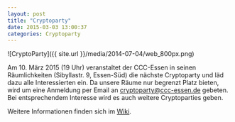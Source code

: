 ```yaml
---
layout: post
title: "Cryptoparty"
date: 2015-03-03 13:00:37
categories: Cryptoparty
---
```

![CryptoParty]({{ site.url }}/media/2014-07-04/web_800px.png)

Am 10. März 2015 (19 Uhr) veranstaltet der CCC-Essen in seinen Räumlichkeiten (Sibyllastr. 9, Essen-Süd) die nächste Cryptoparty und läd dazu alle Interessierten ein. Da unsere Räume nur begrenzt Platz bieten, wird um eine Anmeldung per Email an cryptoparty@ccc-essen.de gebeten. Bei entsprechendem Interesse wird es auch weitere Cryptoparties geben.

Weitere Informationen finden sich im [Wiki](http://wiki.chaospott.de/CryptoParty).
